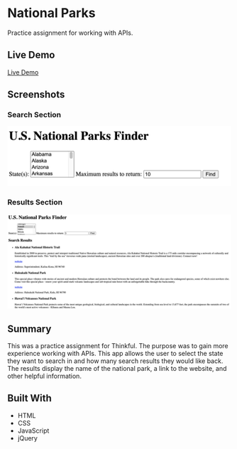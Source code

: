 # National Parks

Practice assignment for working with APIs.

## Live Demo

[Live Demo](https://7424243.github.io/national-parks/)

## Screenshots

### Search Section

![ search section image](screenshots/searchSection.png)

### Results Section

![results section image](screenshots/resultsSection.png)

## Summary

This was a practice assignment for Thinkful. The purpose was to gain more experience working with APIs. This app allows the user to select the state they want to search in and how many search results they would like back. The results display the name of the national park, a link to the website, and other helpful information.

## Built With

* HTML
* CSS
* JavaScript
* jQuery
